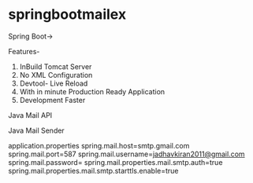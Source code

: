 # springbootmailex
Spring Boot-> 

Features-
1. InBuild Tomcat Server
2. No XML Configuration
3. Devtool- Live Reload
4. With in minute Production Ready Application
5. Development Faster

Java Mail API

Java Mail Sender


application.properties
spring.mail.host=smtp.gmail.com
spring.mail.port=587
spring.mail.username=jadhavkiran2011@gmail.com
spring.mail.password=
spring.mail.properties.mail.smtp.auth=true
spring.mail.properties.mail.smtp.starttls.enable=true